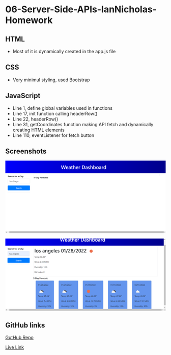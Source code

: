# 06-Server-Side-APIs-IanNicholas-Homework

## HTML

* Most of it is dynamically created in the app.js file

## CSS 

* Very minimul styling, used Bootstrap

## JavaScript

* Line 1, define global variables used in functions
* Line 17, init function calling headerRow()
* Line 22, headerRow()
* Line 31, getCoordinates function making API fetch and dynamically creating HTML elements
* Line 110, eventListener for fetch button

## Screenshots

![Initial page load.](./Assets/weatherload.png)

![Initial page load.](./Assets/fetch.png)

## GitHub links 

[GutHub Repo](https://github.com/iannicholas/06-Server-Side-APIs-IanNicholas-Homework)

[Live Link](https://iannicholas.github.io/06-Server-Side-APIs-IanNicholas-Homework/)